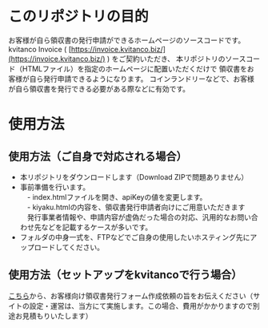 # このリポジトリの目的
お客様が自ら領収書の発行申請ができるホームページのソースコードです。
kvitanco Invoice ( [https://invoice.kvitanco.biz/](https://invoice.kvitanco.biz/) ) をご契約いただき、
本リポジトリのソースコード（HTMLファイル）を指定のホームページに配置いただくだけで
領収書をお客様が自ら発行申請できるようになります。
コインランドリーなどで、お客様が自ら領収書を発行できる必要がある際などに有効です。

# 使用方法
## 使用方法（ご自身で対応される場合）
- 本リポジトリをダウンロードします（Download ZIPで問題ありません）  
- 事前準備を行います。  
　- index.htmlファイルを開き、apiKeyの値を変更します。  
　- kiyaku.htmlの内容を、領収書発行申請者向けにご用意いただきます  
  　発行事業者情報や、申請内容が虚偽だった場合の対応、汎用的なお問い合わせ先などを記載するケースが多いです。  
- フォルダの中身一式を、FTPなどでご自身の使用したいホスティング先にアップロードしてください。  

## 使用方法（セットアップをkvitancoで行う場合）
[こちら](https://kvitanco.biz/contact/)から、お客様向け領収書発行フォーム作成依頼の旨をお伝えください（サイトの設定・運営は、当方にて実施します。この場合、費用がかかりますので別途お見積もりいたします）
